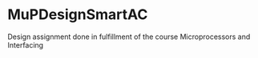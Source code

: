 # MuPDesignSmartAC
Design assignment done in fulfillment of the course Microprocessors and Interfacing
